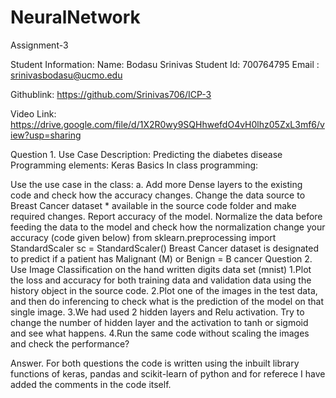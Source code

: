 # NeuralNetwork
Assignment-3

Student Information: Name: Bodasu Srinivas  Student Id: 700764795 Email : srinivasbodasu@ucmo.edu

Githublink: https://github.com/Srinivas706/ICP-3

Video Link: https://drive.google.com/file/d/1X2R0wy9SQHhwefdO4vH0lhz05ZxL3mf6/view?usp=sharing

Question 1. Use Case Description: Predicting the diabetes disease Programming elements: Keras Basics In class programming:

Use the use case in the class: a. Add more Dense layers to the existing code and check how the accuracy changes.
Change the data source to Breast Cancer dataset * available in the source code folder and make required changes. Report accuracy of the model.
Normalize the data before feeding the data to the model and check how the normalization change your accuracy (code given below) from sklearn.preprocessing import StandardScaler sc = StandardScaler() Breast Cancer dataset is designated to predict if a patient has Malignant (M) or Benign = B cancer
Question 2. Use Image Classification on the hand written digits data set (mnist) 1.Plot the loss and accuracy for both training data and validation data using the history object in the source code. 2.Plot one of the images in the test data, and then do inferencing to check what is the prediction of the model on that single image. 3.We had used 2 hidden layers and Relu activation. Try to change the number of hidden layer and the activation to tanh or sigmoid and see what happens. 4.Run the same code without scaling the images and check the performance?

Answer. For both questions the code is written using the inbuilt library functions of keras, pandas and scikit-learn of python and for referece I have added the comments in the code itself.

